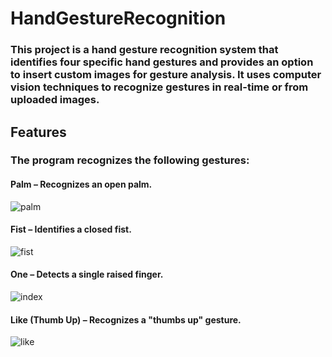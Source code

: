 # HandGestureRecognition
### This project is a hand gesture recognition system that identifies four specific hand gestures and provides an option to insert custom images for gesture analysis. It uses computer vision techniques to recognize gestures in real-time or from uploaded images.

## Features
### The program recognizes the following gestures:

#### Palm – Recognizes an open palm.
![palm](https://github.com/user-attachments/assets/db718a1f-8aa4-4fcf-b397-6f69ac47340c)


#### Fist – Identifies a closed fist.
![fist](https://github.com/user-attachments/assets/6eb4937d-1ead-4f7c-9a42-eaf7e76e95d8)


#### One – Detects a single raised finger.
![index](https://github.com/user-attachments/assets/8568b836-e170-431a-b550-bad58672fe9e)


#### Like (Thumb Up) – Recognizes a "thumbs up" gesture.
![like](https://github.com/user-attachments/assets/cfd5aa49-81b4-45e0-a513-42fb4965a7a2)
